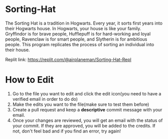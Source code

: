 # Sorting-Hat
The Sorting Hat is a tradition in Hogwarts. Every year, it sorts first years into their Hogwarts house. In Hogwarts, your house is like your family. Gryffindor is for brave people, Hufflepuff is for hard-working and loyal people, Ravenclaw is for smart people, and Slytherin is for ambitious people. This program replicates the process of sorting an individual into their house.

Replit link: https://replit.com/@airplaneman/Sorting-Hat-Repl

# How to Edit
1. Go to the file you want to edit and click the edit icon(you need to have a verified email in order to do do)
2. Make the edits you want to the file(make sure to test them before)
3. Create a pull request and keep a **descriptive** commit message with your email.
4. Once your changes are reviewed, you will get an email with the status of your commit. If they are approved, you will be added to the credits. If not, don't feel bad and if you find an error, try again!
